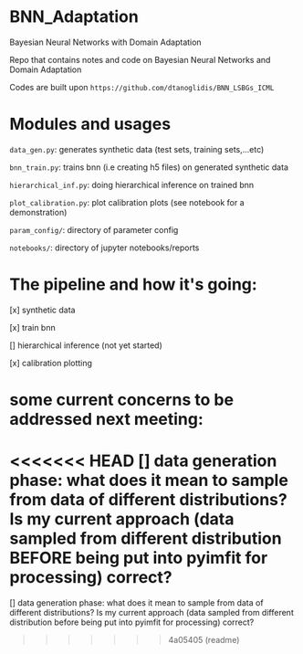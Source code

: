 # BNN_Adaptation
Bayesian Neural Networks with Domain Adaptation

Repo that contains notes and code on Bayesian Neural Networks and Domain Adaptation

Codes are built upon `https://github.com/dtanoglidis/BNN_LSBGs_ICML`

# Modules and usages
`data_gen.py`: generates synthetic data (test sets, training sets,...etc)

`bnn_train.py`: trains bnn (i.e creating h5 files) on generated synthetic data

`hierarchical_inf.py`: doing hierarchical inference on trained bnn

`plot_calibration.py`: plot calibration plots (see notebook for a demonstration)

`param_config/`: directory of parameter config

`notebooks/`: directory of jupyter notebooks/reports

# The pipeline and how it's going:
[x] synthetic data

[x] train bnn

[] hierarchical inference (not yet started)

[x] calibration plotting

# some current concerns to be addressed next meeting:
<<<<<<< HEAD
[] data generation phase: what does it mean to sample from data of different distributions? Is my current approach (data sampled from different distribution BEFORE being put into pyimfit for processing) correct?
=======
[] data generation phase: what does it mean to sample from data of different distributions? Is my current approach (data sampled from different distribution before being put into pyimfit for processing) correct?
>>>>>>> 4a05405 (readme)

